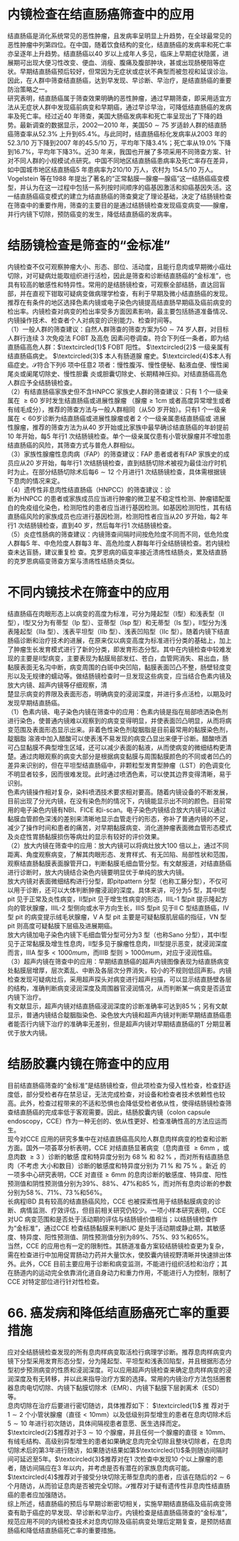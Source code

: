 # 内镜检查在结直肠癌筛查中的应用  
结直肠癌是消化系统常见的恶性肿瘤，且发病率呈明显上升趋势，在全球最常见的恶性肿瘤中列第四位。在中国，随着饮食结构的变化，结直肠癌的发病率和死亡率亦呈逐年上升趋势。结直肠癌以40 岁以上成年人多见，临床上早期症状隐匿，进展期可出现大便习性改变、便血、消瘦、腹痛及腹部肿块，甚或出现肠梗阻等症状。早期结直肠癌预后较好，但常因为无症状或症状不典型而被忽视和延误诊治。因此，在人群中筛查结直肠癌，达到早发现、早诊断、早治疗，是结直肠癌的重要防治策略之一。  
研究表明，结直肠癌属于筛查效果明确的恶性肿瘤，通过早期筛查，即采用适宜方法从无症状人群中发现癌前病变和早期癌，通过早诊早治，可降低结直肠癌的发病率及死亡率。经过近40 年筛查，美国大肠癌发病率和死亡率呈现出了下降的趋势。最新调查的数据显示，2002—2010 年，美国$50\sim75$ 岁适龄人群的结直肠癌筛查率从$52.3\%$ 上升到$65.4\%$。与此同时，结直肠癌标化发病率从2003 年的$52.3/10$ 万下降到2007 年的$45.5/10$ 万，平均年下降$3.4\%$；死亡率从$19.0\%$ 下降到$16.7\%$，平均年下降$3\%$。近30 年来，我国也开展了多项采用不同筛查方案、针对不同人群的小规模试点研究。中国不同地区结直肠癌患病率及死亡率存在差异，如中国城市地区结直肠癌5 年患病率为210/10 万人，农村为 154.5/10  万人。  
Vogelstein 等在1988 年提出了著名的“正常黏膜—腺瘤—腺癌”这一结肠癌癌变模型，并认为在这一过程中包括一系列按时间顺序的癌基因激活和抑癌基因失活。这一结直肠癌癌变模式的建立为结直肠癌的筛查奠定了理论基础，决定了结肠镜检查在筛查中的重要作用，筛查的主要目的是通过结肠镜检查发现癌变病变——腺瘤，并行内镜下切除，预防癌变的发生，降低结直肠癌的发病率。  
#  结肠镜检查是筛查的“金标准”  
内镜检查不仅可观察肿瘤大小、形态、部位、活动度，且能行息肉或早期微小癌灶切除，对可疑病灶能取组织进行活检，因此是筛查和诊断结直肠癌的“金标准”，也具有较高的敏感性和特异性。常用的是结肠镜检查，可观察全部结肠，直达回盲部，并在直视下钳取可疑病变做病理学检查，有利于早期及微小结直肠癌的发现。推荐在有条件的地区选择色素内镜或电子染色内镜提高结直肠早期癌及癌前病变的检出率。内镜检查对病变的检出率受多方面因素影响，最主要包括肠道准备情况、内镜操作技术、检查者个人对病变的识别能力、检查时间等。  
（1）一般人群的筛查建议：自然人群筛查的筛查方案为$50\sim74$  岁人群，对目标人群行连续 3  次免疫法 FOBT  及高危 因素问卷调查。符合下列任一条者，即为结直肠癌高危人群：$\textcircled{1}$ FOBT  阳性。 $\textcircled{2}$ 一级亲属有结直肠癌病史。 $\textcircled{3}$ 本人有肠道腺 瘤史。$\textcircled{4}$本人有癌症史。$\mathcal{S}$符合下列6 项中任意2 项者：慢性腹泻、慢性便秘、黏液血便、慢性阑尾炎或阑尾切除史、慢性胆囊 炎或胆囊切除史、长期精神压抑。对结直肠癌高危人群应予全结肠镜检查。  
（2）有结直肠癌家族史但不含HNPCC 家族史人群的筛查建议：只有 1  个一级亲属在 $\geqslant60$  岁时发生结直肠癌或进展性腺瘤 （腺瘤$\geqslant1\mathrm{cm}$ 或者高度异常增生或者有绒毛成分），推荐的筛查方法与一般人群相同（从50 岁开始）。只有1 个一级亲属在$<60$岁诊断为结直肠癌或进展性腺瘤或者 2  个一级亲属患结直肠癌或 进展性腺瘤，推荐的筛查方法为从40 岁开始或比家族中最早确诊结直肠癌的年龄提前10 年开始，每5 年行1 次结肠镜检查。单个一级亲属仅患有小管状腺瘤并不增加患结直肠癌的风险，其筛查方式与普危人群相似。  
（3）家族性腺瘤性息肉病（FAP）的筛查建议：FAP 患者或者有FAP 家族史的成员应从20 岁开始，每年行1 次结肠镜检查，直到结肠切除术被视为最佳治疗时机时为止。在部分结肠切除术后每$6\sim12$ 个月进行1 次结肠镜检查，具体需根据镜下息肉的情况来定。  
（4）遗传性非息肉性结直肠癌（HNPCC）的筛查建议：诊  
断为HNPCC 的患者或家族成员应当进行肿瘤的微卫星不稳定性检测、肿瘤错配蛋白的免疫组化染色，检测阳性的患者应当进行基因检测。如基因检测阳性，其有结直肠癌风险的家族成员也应进行基因检测，检测阳性者应当从20 岁开始，每2 年行1 次结肠镜检查，直到40 岁，然后每年行1 次结肠镜检查。  
（5）炎症性肠病的筛查建议：内镜筛查间隔时间按危险度不同而不同，低危险度人群每5 年、中危险度人群每3 年、高危险度人群每年行全结肠镜检查。若内镜检查未达盲肠，建议重复检 查。克罗恩病的癌变率接近溃疡性结肠炎，累及结直肠的克罗恩病癌变筛查方案与溃疡性结肠炎类似。  
#  不同内镜技术在筛查中的应用  
结直肠癌在肉眼形态上以病变的高度为标准，可分为隆起型（Ⅰ型）和浅表型（Ⅱ型），Ⅰ型又分为有蒂型（Ⅰp 型）、亚蒂型（Ⅰsp 型）和无蒂型（Ⅰs 型），Ⅱ型分为浅表隆起型（Ⅱa 型）、浅表平坦型（Ⅱb 型）、浅表凹陷型（Ⅱc 型）。随着内镜下结直肠癌诊断和治疗技术的进展，在原来仅以病变高度为标准进行分类的基础上，加上了肿瘤生长发育模式进行了新的分类，即发育形态分型。其中在内镜检查中较难发现的主要是Ⅱ型病变，主要表现为黏膜局部发红、苍白，血管网消失、易出血，肠黏膜表面无名沟中断，病变周围的白斑中央凹陷，黏膜表面凹凸不整，肠壁轻度变形以及无规律的蠕动等。做结肠镜检查时一旦发现这些病变，应当结合色素内镜及放大内镜、超声内镜等仔细观察，清  
楚显示病变的界限及表面形态，明确病变的浸润深度，并进行多点活检，以期及时发现早期结直肠癌。  
（1）色素内镜、电子染色内镜在筛查中的应用：色素内镜是指在局部喷洒染色剂进行染色，使普通内镜难以观察到的病变变得明显，并使表面凹凸明显，从而将病变范围及表面形态显示出来。非着色性染色剂靛胭脂是目前最常用的黏膜染色剂，靛胭脂 溶液中加入醋酸可以使表浅不易发现的病变凸显出来便于诊断。醋酸喷洒可凸显黏膜不典型增生区域，还可以减少表面的黏液，从而使病变的微细结构更清楚。通过肉眼观察的病变大部分是根据病变黏膜与周围黏膜颜色的不同或者凹凸的差异来识别的，但在平坦型结直肠癌中，非颗粒型发育型肿瘤（LST）的色调变化不明显者较多，因而很难发现。此时通过喷洒色素，可以使其边界变得清晰，易于识别。  
色素内镜操作相对复杂，染料喷洒技术要求相对要高。随着内镜设备的不断发展，目前出现了分光内镜，在没有染色剂的情况下，内镜能显示出不同的颜色。目前常用的电子染色内镜有NBI、FICE 和i-scan。电子染色内镜结合放大内镜可以通过黏膜血管颜色深浅的差别来清晰地显示血管走行的形态，弥补了普通内镜的不足，减少了操作时间和患者的痛苦，对早期黏膜病变、消化道肿瘤表面微血管形态模式及炎症性胃肠黏膜损伤等病灶的显示有较好的评价效果。  
（2）放大内镜在筛查中的应用：放大内镜可以将病灶放大100 倍以上，通过不同距离、角度观察病变，了解其肉眼形态、发育样式、有无凹陷、局部性状和范围，观察结直肠黏膜表面腺管开口，判断黏膜毛细血管分型。有文献报道，对结直肠癌进行诊断时，放大内镜结合染色内镜要明显优于单纯的放大内镜。  
放大内镜对表面微细结构进行分型，即pitpattern 分型（也称工藤分型），不仅可以用于诊断，还可以大体判断肿瘤浸润的深度。具体来讲，可分为5 型，其中Ⅰ型pit 见于正常及炎性病变，Ⅱ型pit 见于增生性病变的形态，ⅢL-1 型pit 提示隆起方向的管状腺瘤，ⅢL-2 型侧向或水平方向生长，ⅢS 型pit 见于Ⅱ C  型结直肠癌，Ⅳ型 pit  的病变提示绒毛状腺瘤，Ⅴ A  型 pit 主要是可疑黏膜肌层癌的指征，ⅤN 型pit 则高度可疑黏膜下层癌及进展期癌。  
放大内镜加电子染色内镜下毛细血管分型可分为3 型（也称Sano 分型），其中Ⅰ型见于正常黏膜及增生性息肉，Ⅱ型多见于腺瘤性息肉，Ⅲ型提示恶变，就浸润深度而言，ⅢA 型多$<1000mu\mathrm{m}$，而ⅢB 型则$>1000mu\mathrm{m}$，对应于浸润性癌。  
（3）超声内镜在筛查中的应用：早期结直肠癌的超声内镜图像表现为结直肠病变处黏膜层增厚，层次紊乱、中断及各层次分界消失，较小的不规则低回声影。内镜检查发现可疑病灶后，采用超声探头对病变进行超声扫描，可以显示结直肠壁各层的结构，准确判断病变浸润深度及周围器官浸润情况，从而判断某一病变是否适宜内镜下治疗。  
有文献显示，超声内镜对结直肠癌浸润深度的诊断准确率可达到$85\,\%$；另有文献显示，普通内镜结合靛胭脂染色、染色放大内镜和超声内镜对判断早期结直肠癌患者能否行内镜下治疗的准确率无差别，但是超声内镜对早期结直肠癌的T 分期显著优于放大内镜。  
#  结肠胶囊内镜在筛查中的应用  
目前结直肠癌筛查的“金标准”是结肠镜检查，但此项检查为侵入性检查，检查舒适度低，部分受检者存在禁忌证，无法完成检查，对设备和检查者技术依赖性也较高。此外，检查过程带来的不适和恐惧也会降低受检者依从性，使得结肠镜检查筛查结直肠癌的完成率低于客观需要。因此，结肠胶囊内镜（colon capsule endoscopy，CCE）作为一种无创的、依从性更好、检查准确性高的方法应运而生。  
现今对CCE 应用的研究多集中在对结直肠癌高风险人群息肉样病变的检查和诊断方面。国外一项荟萃分析表明，CCE 对结直肠显著病变（息肉直径 $\geqslant6\mathrm{mm}$ ，或息肉数 $\geqslant3$ ）诊断的敏感 度和特异度分别为 $68\,\%$ 和 $82\,\%$ ，而对所有结直肠息肉（不考虑 大小和数目）诊断的敏感度和特异度分别为 $71\,\%$ 和 $75\,\%$ 。新近 的一项多中心研究表明，CCE 对直径$\geqslant6\mathrm{mm}$ 的息肉诊断的敏感度、特异度、阳性预测值和阴性预测值分别为$39\%$、$88\%$、$47\%$和$85\,\%$，而对所有息肉诊断的参数分别为$58\,\%$、$71\%$、$73\,\%$和$56\%$。  
长病程IBD 具有较高的结直肠癌风险，CCE 也被探索性用于结肠黏膜病变的诊断、病情监测、疗效评估，但目前相关研究仍较少。一项小样本研究表明，CCE 对UC 病变范围和是否处于活动期的评估与结肠镜价值相当；以结肠镜检查作为“金标准”，通过CCE 检查结肠黏膜来判断UC 是处于活动期或静止期，其敏感度、特异度、阳性预测值、阴性预测值分别为$89\%$、$75\%$、$93\,\%$和$65\%$。  
当然，CCE 的应用也有一定的限制性。其肠道准备方案较结肠镜检查更为复杂，需在检查进行中加用促胃肠动力药并大量饮水，使胶囊内镜视野清晰并快速排出体外。此外，CCE 目前主要应用于诊断和病变监测，不能进行组织活检和治疗；其在肠道内的运动完全依靠消化道自身动力和重力作用，不能进行人为控制，限制了CCE 对特定部位进行针对性检查。  
# 66.   癌发病和降低结直肠癌死亡率的重要措施  
应对全结肠镜检查发现的所有息肉样病变取活检行病理学诊断。推荐息肉样病变内镜下分型采用发育形态分型，分为隆起型、平坦型和浅表凹陷型，并且根据形态分型初步预测病变的性质和浸润深度。可以应用超声内镜检查来确定息肉样病变的浸润深度及有无转移，并以此来指导治疗方案的选择。常用的内镜治疗方法包括圈套器息肉电切切除、内镜下黏膜切除术（EMR）、内镜下黏膜下层剥离术（ESD）等。  
息肉切除在治疗后要进行密切随访，具体推荐如下： $\textcircled{1}$ 推 荐对于$1\sim2$ 个小管状腺瘤（直径$<10\mathrm{mm}$）以及低级别异型增生的患者在息肉切除术后$5\sim10$ 年进行初次随访，具体间隔视患者意愿、医生选择而定。$\textcircled{2}$推荐对于$3\sim10$ 个腺瘤，并且任何一个腺瘤的直径$\geqslant10\mathrm{mm}$、有绒毛结构、高级别异型增生的患者如果确定息肉完全切除且整块切除者，在息肉切除术后的第3年进行随访，如果随访结果如第$\textcircled{1}$条则随访间隔时间可延迟至5年。$\textcircled{3}$推荐对在1 次检查中发现10 个以上腺瘤的患者，随访间隔应在3 年以内，并考虑是否有潜在的家族息肉病可能。$\textcircled{4}$推荐对于接受分块切除无蒂型息肉的患者，应该在随后的$2\sim6$ 个月随访，从而验证息肉是否被完全切除。$\mathcal{S}$推荐对于疑有遗传性非息肉性结直肠癌的患者应加强随访。  
综上所述，结直肠癌的预后与早期诊断密切相关，实施早期结直肠癌及癌前病变筛查有助于癌症的早发现、早诊断和早治疗。内镜检查是结直肠癌筛查的“金标准”，规范应用不同的内镜检查技术对息肉切除及癌前病变处理后定期复查，是预防结直肠癌和降低结直肠癌死亡率的重要措施。  
